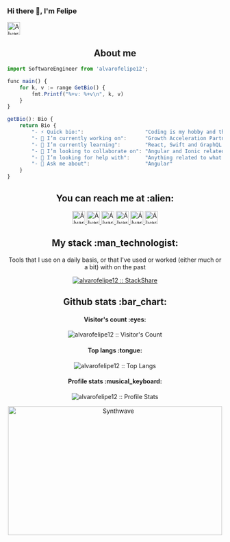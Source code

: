### Hi there 👋, I'm Felipe

<a href="https://dev.to/alvarofelipe12">
  <img src="https://d2fltix0v2e0sb.cloudfront.net/dev-badge.svg" alt="Alvaro Felipe García Méndez's DEV Community Profile" height="30" width="30">
</a>

<h2 align="center">About me</h2>

```typescript
import SoftwareEngineer from 'alvarofelipe12';

func main() {
	for k, v := range GetBio() {
		fmt.Printf("%+v: %+v\n", k, v)
	}
}

getBio(): Bio {
	return Bio {
		"- ⚡ Quick bio:":                    "Coding is my hobby and then evolved into \"work\", bike enthusiast, love travels and i'm a metalhead with some carranga roots",
		"- 🔭 I’m currently working on":      "Growth Acceleration Partners as an Advanced Software Engineer",
		"- 🌱 I’m currently learning":        "React, Swift and GraphQL --- Sharpening my Front End Skills for the MEAN stack (Personal goal)",
		"- 👯 I’m looking to collaborate on": "Angular and Ionic related projects",
		"- 🤔 I’m looking for help with":     "Anything related to what I am currently learning xD",
		"- 💬 Ask me about":                  "Angular"
	}
}
```

<h2 align="center">You can reach me at :alien:</h2>

<p align="center">
  <a href="https://dev.to/alvarofelipe12">
    <img src="https://d2fltix0v2e0sb.cloudfront.net/dev-badge.svg" alt="Álvaro Felipe García Méndez's DEV Community Profile" height="30" width="30">
  </a>

  <a href="https://www.linkedin.com/in/afgarciam/">
    <img src="https://www.vectorlogo.zone/logos/linkedin/linkedin-icon.svg" alt="Álvaro Felipe García Méndez's LinkedIn Profile" height="30" width="30">
  </a>

  <a href="https://stackoverflow.com/users/5360905/takatalvi">
    <img src="https://www.vectorlogo.zone/logos/stackoverflow/stackoverflow-icon.svg" alt="Álvaro Felipe García Méndez's Stack Overflow Profile" height="30" width="30">
  </a>

  <a href="https://stackexchange.com/users/6991951/takatalvi">
    <img src="https://www.vectorlogo.zone/logos/stackexchange/stackexchange-icon.svg" alt="Álvaro Felipe García Méndez's Stack Exchange Profile" height="30" width="30">
  </a>
  
  <a href="https://medium.com/@alvarofelipe12">
    <img src="https://www.vectorlogo.zone/logos/medium/medium-tile.svg" alt="Álvaro Felipe García Méndez's Medium Profile" height="30" width="30">
  </a>
  
  <a href="https://www.youtube.com/channel/UCx642a6zMGyCvICGP6YwHfA">
    <img src="https://www.vectorlogo.zone/logos/youtube/youtube-icon.svg" alt="Álvaro Felipe García Méndez's YouTube Channel" height="30" width="30">
  </a>
</p>

<h2 align="center">My stack :man_technologist:</h2>

<p align="center">Tools that I use on a daily basis, or that I've used or worked (either much or a bit) with on the past</p>
<p align="center">
  <a href="https://stackshare.io/alvarofelipe12/my-stack">
    <img src="http://img.shields.io/badge/tech-stack-0690fa.svg?style=flat" alt="alvarofelipe12 :: StackShare" />
  </a>
</p>

<h2 align="center">Github stats :bar_chart:</h2>

<h4 align="center">Visitor's count :eyes:</h4>

<p align="center"><img src="https://profile-counter.glitch.me/{alvarofelipe12}/count.svg" alt="alvarofelipe12 :: Visitor's Count" /></p>

<h4 align="center">Top langs :tongue:</h4>

<p align="center"><img src="https://github-readme-stats.vercel.app/api/top-langs/?username=alvarofelipe12&langs_count=10&theme=tokyonight&layout=compact" alt="alvarofelipe12 :: Top Langs" /></p>

<h4 align="center">Profile stats :musical_keyboard:</h4>

<p align="center"><img src="https://github-readme-stats.vercel.app/api?username=alvarofelipe12&show_icons=true&theme=synthwave" alt="alvarofelipe12 :: Profile Stats" /></p>

<p align="center"><img src="https://thumbs.gfycat.com/GoodnaturedFondGaur-size_restricted.gif" alt="Synthwave" height="300" width="500"></p>
<!--
**alvarofelipe12/alvarofelipe12** is a ✨ _special_ ✨ repository because its `README.md` (this file) appears on your GitHub profile.

Here are some ideas to get you started:

- 🔭 I’m currently working on ...
- 🌱 I’m currently learning ...
- 👯 I’m looking to collaborate on ...
- 🤔 I’m looking for help with ...
- 💬 Ask me about ...
- 📫 How to reach me: ...
- 😄 Pronouns: ...
- ⚡ Fun fact: ...
-->
